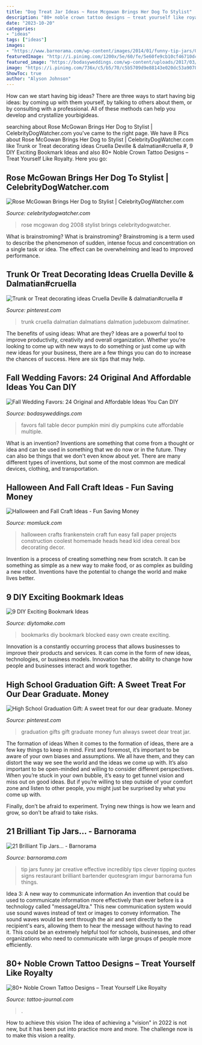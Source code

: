```yaml
---
title: "Dog Treat Jar Ideas ~ Rose Mcgowan Brings Her Dog To Stylist"
description: "80+ noble crown tattoo designs – treat yourself like royalty"
date: "2023-10-20"
categories:
- "ideas"
tags: ["ideas"]
images:
- "https://www.barnorama.com/wp-content/images/2014/01/funny-tip-jars/07-funny-tip-jars.jpg"
featuredImage: "http://i.pinimg.com/1200x/5e/60/fe/5e60fe9cb10cf46710dc99c52989d7dc.jpg"
featured_image: "https://bodasyweddings.com/wp-content/uploads/2017/03/pumpkin-favors.jpg"
image: "https://i.pinimg.com/736x/c5/b5/70/c5b5709d9e88143e020dc53a90783157.jpg"
ShowToc: true
author: "Alyson Johnson"
---
```



How can we start having big ideas?
There are three ways to start having big ideas: by coming up with them yourself, by talking to others about them, or by consulting with a professional. All of these methods can help you develop and crystallize yourbigideas.

	

		
searching about Rose McGowan Brings Her Dog to Stylist | CelebrityDogWatcher.com you've came to the right page. We have 8 Pics about Rose McGowan Brings Her Dog to Stylist | CelebrityDogWatcher.com like Trunk or Treat decorating ideas Cruella Deville &amp; dalmatian#cruella #, 9 DIY Exciting Bookmark Ideas and also 80+ Noble Crown Tattoo Designs – Treat Yourself Like Royalty. Here you go:
		
    
## Rose McGowan Brings Her Dog To Stylist | CelebrityDogWatcher.com

<img loading=lazy src="https://celebritydogwatcher.com/wp-content/uploads/2008/04/rose-mcgowan-dog5.jpg" onerror="this.onerror=null;this.src='https://tse3.mm.bing.net/th?id=OIP.KDTg5h2Aq9m-lHRKDl82cgAAAA&amp;pid=15.1';" alt="Rose McGowan Brings Her Dog to Stylist | CelebrityDogWatcher.com">

_Source: celebritydogwatcher.com_

>rose mcgowan dog 2008 stylist brings celebritydogwatcher. 

	

What is brainstroming?
What is brainstroming? Brainstroming is a term used to describe the phenomenon of sudden, intense focus and concentration on a single task or idea. The effect can be overwhelming and lead to improved performance.

    
## Trunk Or Treat Decorating Ideas Cruella Deville &amp; Dalmatian#cruella #

<img loading=lazy src="https://i.pinimg.com/736x/c5/b5/70/c5b5709d9e88143e020dc53a90783157.jpg" onerror="this.onerror=null;this.src='https://tse2.mm.bing.net/th?id=OIP.mqhxBoLjpbPRq7N59oHqJAHaJ4&amp;pid=15.1';" alt="Trunk or Treat decorating ideas Cruella Deville &amp; dalmatian#cruella #">

_Source: pinterest.com_

>trunk cruella dalmatian dalmatians dalmation judebuxom dalmatiner. 

	

The benefits of using ideas: What are they?
Ideas are a powerful tool to improve productivity, creativity and overall organization. Whether you're looking to come up with new ways to do something or just come up with new ideas for your business, there are a few things you can do to increase the chances of success. Here are six tips that may help.

    
## Fall Wedding Favors: 24 Original And Affordable Ideas You Can DIY

<img loading=lazy src="https://bodasyweddings.com/wp-content/uploads/2017/03/pumpkin-favors.jpg" onerror="this.onerror=null;this.src='https://tse2.mm.bing.net/th?id=OIP.vReixpdrqicuELNZezxqhQHaLH&amp;pid=15.1';" alt="Fall Wedding Favors: 24 Original and Affordable Ideas You Can DIY">

_Source: bodasyweddings.com_

>favors fall table decor pumpkin mini diy pumpkins cute affordable multiple. 

	

What is an invention?
Inventions are something that come from a thought or idea and can be used in something that we do now or in the future. They can also be things that we don't even know about yet. There are many different types of inventions, but some of the most common are medical devices, clothing, and transportation.

    
## Halloween And Fall Craft Ideas - Fun Saving Money

<img loading=lazy src="https://1.bp.blogspot.com/-7f19jU7ae-A/TpBg3Gc5bSI/AAAAAAAAGck/xV7mj732wsk/s1600/DSC03794.jpg" onerror="this.onerror=null;this.src='https://tse4.mm.bing.net/th?id=OIP.LFHL9Y18MzMv0GyZq-tLtAHaNK&amp;pid=15.1';" alt="Halloween and Fall Craft Ideas - Fun Saving Money">

_Source: momluck.com_

>halloween crafts frankenstein craft fun easy fall paper projects construction coolest homemade heads head kid idea cereal box decorating decor. 

	

Invention is a process of creating something new from scratch. It can be something as simple as a new way to make food, or as complex as building a new robot. Inventions have the potential to change the world and make lives better.

    
## 9 DIY Exciting Bookmark Ideas

<img loading=lazy src="https://www.diytomake.com/wp-content/uploads/2015/10/DIY-Color-Block-Bookmarks.jpg" onerror="this.onerror=null;this.src='https://tse4.mm.bing.net/th?id=OIP.SkuFCQ6r8esx1tGOk-x1HwHaFo&amp;pid=15.1';" alt="9 DIY Exciting Bookmark Ideas">

_Source: diytomake.com_

>bookmarks diy bookmark blocked easy own create exciting. 

	

Innovation is a constantly occurring process that allows businesses to improve their products and services. It can come in the form of new ideas, technologies, or business models. Innovation has the ability to change how people and businesses interact and work together.

    
## High School Graduation Gift: A Sweet Treat For Our Dear Graduate. Money

<img loading=lazy src="http://i.pinimg.com/1200x/5e/60/fe/5e60fe9cb10cf46710dc99c52989d7dc.jpg" onerror="this.onerror=null;this.src='https://tse3.mm.bing.net/th?id=OIP.YbQEbykAXYnUA4xMPUjZFgHaNK&amp;pid=15.1';" alt="High School Graduation Gift: A sweet treat for our dear graduate. Money">

_Source: pinterest.com_

>graduation gifts gift graduate money fun always sweet dear treat jar. 

	

The formation of ideas
When it comes to the formation of ideas, there are a few key things to keep in mind. First and foremost, it’s important to be aware of your own biases and assumptions. We all have them, and they can distort the way we see the world and the ideas we come up with.
It’s also important to be open-minded and willing to consider different perspectives. When you’re stuck in your own bubble, it’s easy to get tunnel vision and miss out on good ideas. But if you’re willing to step outside of your comfort zone and listen to other people, you might just be surprised by what you come up with.

Finally, don’t be afraid to experiment. Trying new things is how we learn and grow, so don’t be afraid to take risks.

    
## 21 Brilliant Tip Jars… - Barnorama

<img loading=lazy src="https://www.barnorama.com/wp-content/images/2014/01/funny-tip-jars/07-funny-tip-jars.jpg" onerror="this.onerror=null;this.src='https://tse1.mm.bing.net/th?id=OIP.QEeYGwv5Cb8FHL1hHaVYTgHaNI&amp;pid=15.1';" alt="21 Brilliant Tip Jars… - Barnorama">

_Source: barnorama.com_

>tip jars funny jar creative effective incredibly tips clever tipping quotes signs restaurant brilliant bartender quotesgram imgur barnorama fun things. 

	

Idea 3: A new way to communicate information
An invention that could be used to communicate information more effectively than ever before is a technology called "messageUltra." This new communication system would use sound waves instead of text or images to convey information. The sound waves would be sent through the air and sent directly to the recipient's ears, allowing them to hear the message without having to read it. This could be an extremely helpful tool for schools, businesses, and other organizations who need to communicate with large groups of people more efficiently.

    
## 80+ Noble Crown Tattoo Designs – Treat Yourself Like Royalty

<img loading=lazy src="https://tattoo-journal.com/wp-content/uploads/2016/09/crown-tattoo55-768x768.jpg" onerror="this.onerror=null;this.src='https://tse2.mm.bing.net/th?id=OIP.17h9lMKRZZrY6OK3sw_oSwHaHa&amp;pid=15.1';" alt="80+ Noble Crown Tattoo Designs – Treat Yourself Like Royalty">

_Source: tattoo-journal.com_

>. 

	

How to achieve this vision
The idea of achieving a "vision" in 2022 is not new, but it has been put into practice more and more. The challenge now is to make this vision a reality.

